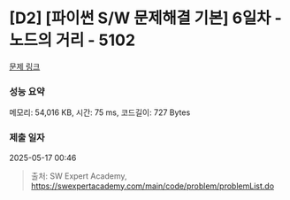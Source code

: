 # [D2] [파이썬 S/W 문제해결 기본] 6일차 - 노드의 거리 - 5102 

[문제 링크](https://swexpertacademy.com/main/code/problem/problemDetail.do?contestProbId=AWTVmxDKb1oDFAVT) 

### 성능 요약

메모리: 54,016 KB, 시간: 75 ms, 코드길이: 727 Bytes

### 제출 일자

2025-05-17 00:46



> 출처: SW Expert Academy, https://swexpertacademy.com/main/code/problem/problemList.do